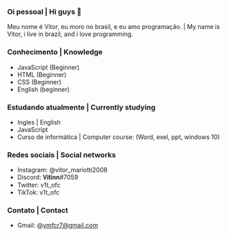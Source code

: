 ### Oi pessoal | Hi guys 👋 

Meu nome é Vitor, eu moro no brasil, e eu amo programação. | My name is Vitor, i live in brazil, and i love programming.


### Conhecimento | Knowledge
- JavaScript (Beginner)
- HTML (Beginner)
- CSS (Beginner)
- English (beginner)

### Estudando atualmente | Currently studying
- Ingles | English
- JavaScript
- Curso de informática | Computer course: (Word, exel, ppt, windows 10) 

### Redes sociais | Social networks
- Instagram: @vitor_mariotti2008
- Discord: 𝐕𝐢𝐭𝐢𝐧𝐧#7059
- Twitter: v1t_ofc
- TikTok: v1t_ofc

### Contato | Contact 
- Gmail: @vmfcr7@gmail.com
